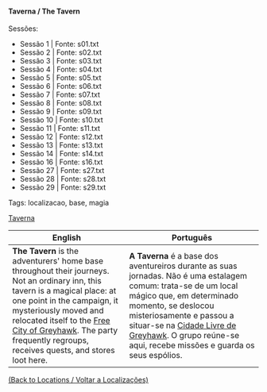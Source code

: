 
#### Taverna / The Tavern

Sessões:
- Sessão 1 | Fonte: s01.txt  
- Sessão 2 | Fonte: s02.txt  
- Sessão 3 | Fonte: s03.txt  
- Sessão 4 | Fonte: s04.txt  
- Sessão 5 | Fonte: s05.txt  
- Sessão 6 | Fonte: s06.txt  
- Sessão 7 | Fonte: s07.txt  
- Sessão 8 | Fonte: s08.txt  
- Sessão 9 | Fonte: s09.txt  
- Sessão 10 | Fonte: s10.txt  
- Sessão 11 | Fonte: s11.txt  
- Sessão 12 | Fonte: s12.txt  
- Sessão 13 | Fonte: s13.txt  
- Sessão 14 | Fonte: s14.txt  
- Sessão 16 | Fonte: s16.txt  
- Sessão 27 | Fonte: s27.txt  
- Sessão 28 | Fonte: s28.txt  
- Sessão 29 | Fonte: s29.txt  

Tags: localizacao, base, magia

[Taverna](taverna.png)

| English | Português |
|---------|-----------|
| **The Tavern** is the adventurers' home base throughout their journeys. Not an ordinary inn, this tavern is a magical place: at one point in the campaign, it mysteriously moved and relocated itself to the [Free City of Greyhawk](cidade_de_greyhawk.md). The party frequently regroups, receives quests, and stores loot here. | **A Taverna** é a base dos aventureiros durante as suas jornadas. Não é uma estalagem comum: trata-se de um local mágico que, em determinado momento, se deslocou misteriosamente e passou a situar-se na [Cidade Livre de Greyhawk](cidade_de_greyhawk.md). O grupo reúne-se aqui, recebe missões e guarda os seus espólios. |

[(Back to Locations / Voltar a Localizações)](localizacoes.md)




















